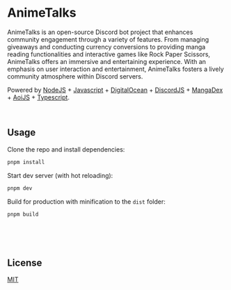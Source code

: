 # AnimeTalks

AnimeTalks is an open-source Discord bot project that enhances community engagement through a variety of features. From managing giveaways and conducting currency conversions to providing manga reading functionalities and interactive games like Rock Paper Scissors, AnimeTalks offers an immersive and entertaining experience. With an emphasis on user interaction and entertainment, AnimeTalks fosters a lively community atmosphere within Discord servers.

Powered by [NodeJS](https://nodejs.org/en) + [Javascript](https://www.javascript.com/) + [DigitalOcean](https://www.digitalocean.com/) + [DiscordJS](https://discord.js.org/) + [MangaDex](https://mangadex.org/) + [AoiJS](https://aoi.js.org/) + [Typescript](https://www.typescriptlang.org/).



&nbsp;

## Usage

Clone the repo and install dependencies:

```bash
pnpm install
```

Start dev server (with hot reloading):

```bash
pnpm dev
```

Build for production with minification to the `dist` folder:

```bash
pnpm build
```


&nbsp;


&nbsp;

## License

[MIT](MIT)
